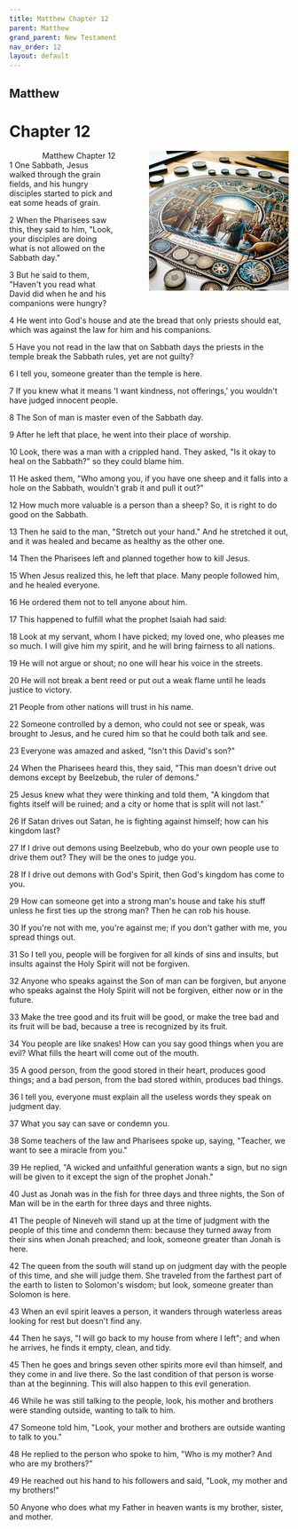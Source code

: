 ```yaml
---
title: Matthew Chapter 12
parent: Matthew
grand_parent: New Testament
nav_order: 12
layout: default
---
```


## Matthew

# Chapter 12

<div style="clear: both; text-align: right;">
    <img src="/assets/Image/Matthew/500/12.jpg" alt="Matthew Chapter 12" class="chapter-image" style="max-width: 50%; height: auto; float: right; margin: 0 0 10px 10px; padding-left: 10%;">
    <figcaption style="font-size: 14px;">Matthew Chapter 12</figcaption>
</div>
1 One Sabbath, Jesus walked through the grain fields, and his hungry disciples started to pick and eat some heads of grain.

2 When the Pharisees saw this, they said to him, "Look, your disciples are doing what is not allowed on the Sabbath day."

3 But he said to them, "Haven't you read what David did when he and his companions were hungry?

4 He went into God's house and ate the bread that only priests should eat, which was against the law for him and his companions.

5 Have you not read in the law that on Sabbath days the priests in the temple break the Sabbath rules, yet are not guilty?

6 I tell you, someone greater than the temple is here.

7 If you knew what it means 'I want kindness, not offerings,' you wouldn't have judged innocent people.

8 The Son of man is master even of the Sabbath day.

9 After he left that place, he went into their place of worship.

10 Look, there was a man with a crippled hand. They asked, "Is it okay to heal on the Sabbath?" so they could blame him.

11 He asked them, "Who among you, if you have one sheep and it falls into a hole on the Sabbath, wouldn't grab it and pull it out?"

12 How much more valuable is a person than a sheep? So, it is right to do good on the Sabbath.

13 Then he said to the man, "Stretch out your hand." And he stretched it out, and it was healed and became as healthy as the other one.

14 Then the Pharisees left and planned together how to kill Jesus.

15 When Jesus realized this, he left that place. Many people followed him, and he healed everyone.

16 He ordered them not to tell anyone about him.

17 This happened to fulfill what the prophet Isaiah had said:

18 Look at my servant, whom I have picked; my loved one, who pleases me so much. I will give him my spirit, and he will bring fairness to all nations.

19 He will not argue or shout; no one will hear his voice in the streets.

20 He will not break a bent reed or put out a weak flame until he leads justice to victory.

21 People from other nations will trust in his name.

22 Someone controlled by a demon, who could not see or speak, was brought to Jesus, and he cured him so that he could both talk and see.

23 Everyone was amazed and asked, "Isn't this David's son?"

24 When the Pharisees heard this, they said, "This man doesn't drive out demons except by Beelzebub, the ruler of demons."

25 Jesus knew what they were thinking and told them, "A kingdom that fights itself will be ruined; and a city or home that is split will not last."

26 If Satan drives out Satan, he is fighting against himself; how can his kingdom last?

27 If I drive out demons using Beelzebub, who do your own people use to drive them out? They will be the ones to judge you.

28 If I drive out demons with God's Spirit, then God's kingdom has come to you.

29 How can someone get into a strong man's house and take his stuff unless he first ties up the strong man? Then he can rob his house.

30 If you're not with me, you're against me; if you don't gather with me, you spread things out.

31 So I tell you, people will be forgiven for all kinds of sins and insults, but insults against the Holy Spirit will not be forgiven.

32 Anyone who speaks against the Son of man can be forgiven, but anyone who speaks against the Holy Spirit will not be forgiven, either now or in the future.

33 Make the tree good and its fruit will be good, or make the tree bad and its fruit will be bad, because a tree is recognized by its fruit.

34 You people are like snakes! How can you say good things when you are evil? What fills the heart will come out of the mouth.

35 A good person, from the good stored in their heart, produces good things; and a bad person, from the bad stored within, produces bad things.

36 I tell you, everyone must explain all the useless words they speak on judgment day.

37 What you say can save or condemn you.

38 Some teachers of the law and Pharisees spoke up, saying, "Teacher, we want to see a miracle from you."

39 He replied, "A wicked and unfaithful generation wants a sign, but no sign will be given to it except the sign of the prophet Jonah."

40 Just as Jonah was in the fish for three days and three nights, the Son of Man will be in the earth for three days and three nights.

41 The people of Nineveh will stand up at the time of judgment with the people of this time and condemn them: because they turned away from their sins when Jonah preached; and look, someone greater than Jonah is here.

42 The queen from the south will stand up on judgment day with the people of this time, and she will judge them. She traveled from the farthest part of the earth to listen to Solomon's wisdom; but look, someone greater than Solomon is here.

43 When an evil spirit leaves a person, it wanders through waterless areas looking for rest but doesn't find any.

44 Then he says, "I will go back to my house from where I left"; and when he arrives, he finds it empty, clean, and tidy.

45 Then he goes and brings seven other spirits more evil than himself, and they come in and live there. So the last condition of that person is worse than at the beginning. This will also happen to this evil generation.

46 While he was still talking to the people, look, his mother and brothers were standing outside, wanting to talk to him.

47 Someone told him, "Look, your mother and brothers are outside wanting to talk to you."

48 He replied to the person who spoke to him, "Who is my mother? And who are my brothers?"

49 He reached out his hand to his followers and said, "Look, my mother and my brothers!"

50 Anyone who does what my Father in heaven wants is my brother, sister, and mother.


